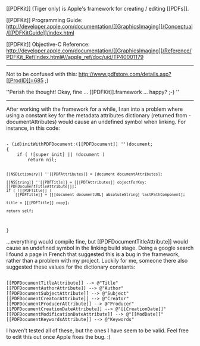 [[PDFKit]] (Tiger only) is Apple's framework for creating / editing [[PDFs]]. 

[[PDFKit]] Programming Guide:
http://developer.apple.com/documentation/[[GraphicsImaging]]/Conceptual/[[PDFKitGuide]]/index.html

[[PDFKit]] Objective-C Reference:
http://developer.apple.com/documentation/[[GraphicsImaging]]/Reference/PDFKit_Ref/index.html#//apple_ref/doc/uid/TP40001179

----

Not to be confused with this: http://www.pdfstore.com/details.asp?[[ProdID]]=685 ;) 

''Perish the thought! Okay, fine ... [[PDFKit]].framework ... happy? ;-) ''

----

After working with the framework for a while, I ran into a problem where using a constant key for the metadata attributes dictionary (returned from -documentAttributes) would cause an undefined symbol when linking. For instance, in this code:

<code>
- (id)initWithPDFDocument:([[PDFDocument]] '')document;
{
	if ( ![super init] || !document )
		return nil;
	
	[[NSDictionary]] ''[[PDFAttributes]] = [document documentAttributes];
	
	[[NSString]] ''[[PDFTitle]] = [[[PDFAttributes]] objectForKey:[[PDFDocumentTitleAttribute]]];
	if ( ![[PDFTitle]] )
		[[PDFTitle]] = [[[document documentURL] absoluteString] lastPathComponent];
	
	title = [[[PDFTitle]] copy];
	
	return self;
}
</code>

...everything would compile fine, but [[PDFDocumentTitleAttribute]] would cause an undefined symbol in the linking build stage. Doing a google search I found a page in French that suggested this is a bug in the framework, rather than a problem with my project. Luckily for me, someone there also suggested these values for the dictionary constants:

<code>
[[PDFDocumentTitleAttribute]] --> @"Title"
[[PDFDocumentAuthorAttribute]] --> @"Author"
[[PDFDocumentSubjectAttribute]] --> @"Subject"
[[PDFDocumentCreatorAttribute]] --> @"Creator"
[[PDFDocumentProducerAttribute]] --> @"Producer"
[[PDFDocumentCreationDateAttribute]] --> @"[[CreationDate]]"
[[PDFDocumentModificationDateAttribute]] --> @"[[ModDate]]"
[[PDFDocumentKeywordsAttribute]] --> @"Keywords"
</code>

I haven't tested all of these, but the ones I have seem to be valid. Feel free to edit this out once Apple fixes the bug. :)